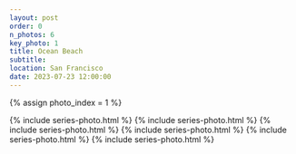 ```yaml
---
layout: post
order: 0
n_photos: 6
key_photo: 1
title: Ocean Beach
subtitle: 
location: San Francisco
date: 2023-07-23 12:00:00
---
```


{% assign photo_index = 1 %}

{% include series-photo.html %}
{% include series-photo.html %}
{% include series-photo.html %}
{% include series-photo.html %}
{% include series-photo.html %}
{% include series-photo.html %}
